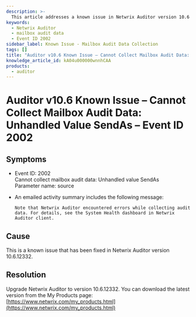 ```yaml
---
description: >-
  This article addresses a known issue in Netwrix Auditor version 10.6 related to the inability to collect mailbox audit data due to an unhandled value.
keywords:
  - Netwrix Auditor
  - mailbox audit data
  - Event ID 2002
sidebar_label: Known Issue - Mailbox Audit Data Collection
tags: []
title: "Auditor v10.6 Known Issue – Cannot Collect Mailbox Audit Data: Unhandled Value SendAs – Event ID 2002"
knowledge_article_id: kA04u000000wnnhCAA
products:
  - auditor
---
```


# Auditor v10.6 Known Issue – Cannot Collect Mailbox Audit Data: Unhandled Value SendAs – Event ID 2002

## Symptoms

- Event ID: 2002  
  Cannot collect mailbox audit data: Unhandled value SendAs  
  Parameter name: source

- An emailed activity summary includes the following message:

  ```
  Note that Netwrix Auditor encountered errors while collecting audit data. For details, see the System Health dashboard in Netwrix Auditor client.
  ```

## Cause

This is a known issue that has been fixed in Netwrix Auditor version 10.6.12332.

## Resolution

Upgrade Netwrix Auditor to version 10.6.12332. You can download the latest version from the My Products page: [https://www.netwrix.com/my_products.html](https://www.netwrix.com/my_products.html)